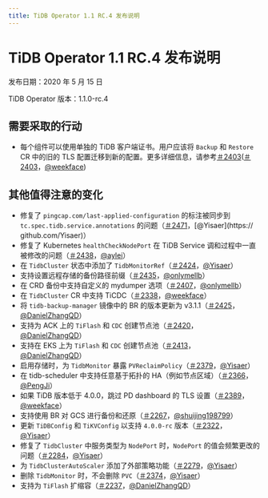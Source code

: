 ```yaml
---
title: TiDB Operator 1.1 RC.4 发布说明
---
```


# TiDB Operator 1.1 RC.4 发布说明

发布日期：2020 年 5 月 15 日

TiDB Operator 版本：1.1.0-rc.4

## 需要采取的行动

- 每个组件可以使用单独的 TiDB 客户端证书。用户应该将 `Backup` 和 `Restore` CR 中的旧的 TLS 配置迁移到新的配置。更多详细信息，请参考[＃2403](https://github.com/pingcap/tidb-operator/pull/2403)([＃2403](https://github.com/pingcap/tidb-operator/pull/2403)，[@weekface](https://github.com/weekface))

## 其他值得注意的变化

- 修复了 `pingcap.com/last-applied-configuration` 的标注被同步到 `tc.spec.tidb.service.annotations` 的问题（[＃2471](https://github.com/pingcap/tidb-operator/pull/2471)，[@Yisaer](https:// github.com/Yisaer)）
- 修复了 Kubernetes `healthCheckNodePort`  在 TiDB Service 调和过程中一直被修改的问题（[＃2438](https://github.com/pingcap/tidb-operator/pull/2438)，[@aylei](https://github.com/aylei)）
- 在 `TidbCluster` 状态中添加了 `TidbMonitorRef`（[＃2424](https://github.com/pingcap/tidb-operator/pull/2424)，[@Yisaer](https://github.com/Yisaer)）
- 支持设置远程存储的备份路径前缀（[＃2435](https://github.com/pingcap/tidb-operator/pull/2435)，[@onlymellb](https://github.com/onlymellb)）
- 在 CRD 备份中支持自定义的 mydumper 选项（[＃2407](https://github.com/pingcap/tidb-operator/pull/2407)，[@onlymellb](https://github.com/onlymellb)）
- 在 `TidbCluster` CR 中支持 TiCDC（[＃2338](https://github.com/pingcap/tidb-operator/pull/2338)，[@weekface](https://github.com/weekface)）
- 将 `tidb-backup-manager` 镜像中的 BR 的版本更新为 v3.1.1（[＃2425](https://github.com/pingcap/tidb-operator/pull/2425)，[@DanielZhangQD](https://github.com/DanielZhangQD)）
- 支持为 ACK 上的 `TiFlash` 和 `CDC` 创建节点池（[＃2420](https://github.com/pingcap/tidb-operator/pull/2420)，[@DanielZhangQD](https://github.com/DanielZhangQD)）
- 支持在 EKS 上为 `TiFlash` 和 `CDC` 创建节点池（[＃2413](https://github.com/pingcap/tidb-operator/pull/2413)，[@DanielZhangQD](https://github.com/DanielZhangQD )）
- 启用存储时，为 `TidbMonitor` 暴露 `PVReclaimPolicy`（[＃2379](https://github.com/pingcap/tidb-operator/pull/2379)，[@Yisaer](https://github.com/Yisaer)）
- 在 tidb-scheduler 中支持任意基于拓扑的 HA（例如节点区域）（[＃2366](https://github.com/pingcap/tidb-operator/pull/2366)，[@PengJi](https://github.com/PengJi)）
- 如果 TiDB 版本低于 4.0.0，跳过 PD dashboard 的 TLS 设置（[＃2389](https://github.com/pingcap/tidb-operator/pull/2389)，[@weekface](https://github.com/weekface)）
- 支持使用 BR 对 GCS 进行备份和还原（[＃2267](https://github.com/pingcap/tidb-operator/pull/2267)，[@shuijing198799](https://github.com/shuijing198799)）
- 更新 `TiDBConfig` 和 `TiKVConfig` 以支持 `4.0.0-rc` 版本（[＃2322](https://github.com/pingcap/tidb-operator/pull/2322)，[@Yisaer](https://github.com/Yisaer)）
- 修复了 `TidbCluster` 中服务类型为 `NodePort` 时，`NodePort` 的值会频繁更改的问题（[＃2284](https://github.com/pingcap/tidb-operator/pull/2284)，[@Yisaer](https://github.com/Yisaer)）
- 为 `TidbClusterAutoScaler` 添加了外部策略功能（[＃2279](https://github.com/pingcap/tidb-operator/pull/2279)，[@Yisaer](https://github.com/Yisaer)）
- 删除 `TidbMonitor` 时，不会删除 `PVC`（[＃2374](https://github.com/pingcap/tidb-operator/pull/2374)，[@Yisaer](https://github.com/Yisaer)）
- 支持为 `TiFlash` 扩缩容（[＃2237](https://github.com/pingcap/tidb-operator/pull/2237)，[@DanielZhangQD](https://github.com/DanielZhangQD)）
